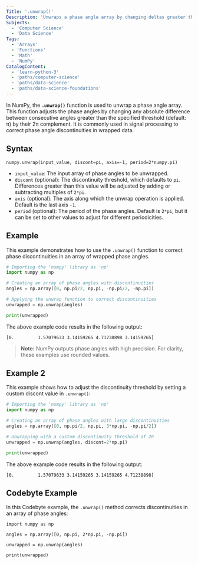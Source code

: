 ```yaml
---
Title: '.unwrap()'
Description: 'Unwraps a phase angle array by changing deltas greater than a threshold (default: π) to their 2π complement.'
Subjects:
  - 'Computer Science'
  - 'Data Science'
Tags:
  - 'Arrays'
  - 'Functions'
  - 'Math'
  - 'NumPy'
CatalogContent:
  - 'learn-python-3'
  - 'paths/computer-science'
  - 'paths/data-science'
  - 'paths/data-science-foundations'
---
```


In NumPy, the **`.unwrap()`** function is used to unwrap a phase angle array. This function adjusts the phase angles by changing any absolute difference between consecutive angles greater than the specified threshold (default: π) by their 2π complement. It is commonly used in signal processing to correct phase angle discontinuities in wrapped data.

## Syntax
```pseudo
numpy.unwrap(input_value, discont=pi, axis=-1, period=2*numpy.pi)
```

- `input_value`: The input array of phase angles to be unwrapped.
- `discont` (optional): The discontinuity threshold, which defaults to `pi`. Differences greater than this value will be adjusted by adding or subtracting multiples of `2*pi`.
- `axis` (optional): The axis along which the unwrap operation is applied. Default is the last axis `-1`.
- `period` (optional): The period of the phase angles. Default is `2*pi`, but it can be set to other values to adjust for different periodicities.

## Example

This example demonstrates how to use the `.unwrap()` function to correct phase discontinuities in an array of wrapped phase angles.

```py
# Importing the 'numpy' library as 'np'
import numpy as np

# Creating an array of phase angles with discontinuities
angles = np.array([0, np.pi/2, np.pi, -np.pi/2, -np.pi])

# Applying the unwrap function to correct discontinuities
unwrapped = np.unwrap(angles)

print(unwrapped)
```

The above example code results in the following output:

```shell
[0.         1.57079633 3.14159265 4.71238898 3.14159265]
```
> **Note:** NumPy outputs phase angles with high precision. For clarity, these examples use rounded values.

## Example 2

This example shows how to adjust the discontinuity threshold by setting a custom discont value in `.unwrap()`:

```py
# Importing the 'numpy' library as 'np'
import numpy as np

# Creating an array of phase angles with large discontinuities
angles = np.array([0, np.pi/2, np.pi, 3*np.pi, -np.pi/2])

# Unwrapping with a custom discontinuity threshold of 2π
unwrapped = np.unwrap(angles, discont=2*np.pi)

print(unwrapped)
```

The above example code results in the following output:

```shell
[0.         1.57079633 3.14159265 3.14159265 4.71238898]
```

## Codebyte Example

In this Codebyte example, the `.unwrap()` method corrects discontinuities in an array of phase angles:

```codebyte/python
import numpy as np

angles = np.array([0, np.pi, 2*np.pi, -np.pi])

unwrapped = np.unwrap(angles)

print(unwrapped)
